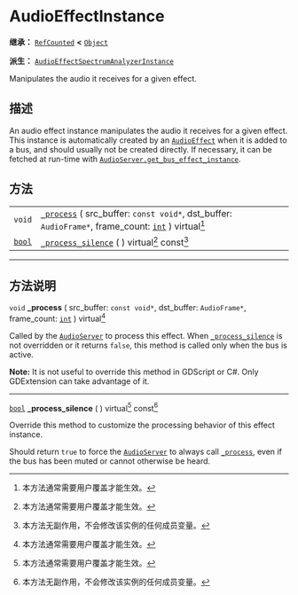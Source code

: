 <!-- ⚠ 请勿编辑本文件 ⚠ -->
<!-- 本文档使用脚本从 WeDot 引擎源码仓库生成。 -->
<!-- 生成脚本：https://github.com/WeDot-Engine/WeDot/tree/master/doc/tools/make_md.py； -->
<!-- 原文件：https://github.com/WeDot-Engine/WeDot/tree/master/doc/classes/AudioEffectInstance.xml。 -->

<div id="_class_audioeffectinstance"></div>

# AudioEffectInstance

**继承：** [`RefCounted`](class_refcounted.md) **<** [`Object`](class_object.md)

**派生：** [`AudioEffectSpectrumAnalyzerInstance`](class_audioeffectspectrumanalyzerinstance.md)

Manipulates the audio it receives for a given effect.

## 描述

An audio effect instance manipulates the audio it receives for a given effect. This instance is automatically created by an [`AudioEffect`](class_audioeffect.md) when it is added to a bus, and should usually not be created directly. If necessary, it can be fetched at run-time with [`AudioServer.get_bus_effect_instance`](class_audioserver.md#class_audioserver_method_get_bus_effect_instance).

## 方法

|||
|:-:|:--|
| `void`                  | [`_process`](class_audioeffectinstance.md#class_audioeffectinstance_private_method__process) ( src_buffer: `const void*`, dst_buffer: `AudioFrame*`, frame_count: [`int`](class_int.md) ) virtual[^virtual] |
| [`bool`](class_bool.md) | [`_process_silence`](class_audioeffectinstance.md#class_audioeffectinstance_private_method__process_silence) ( ) virtual[^virtual] const[^const]                                                            |

<!-- rst-class:: classref-section-separator -->

---

## 方法说明

<div id="_class_audioeffectinstance_private_method__process"></div>

`void` **_process** ( src_buffer: `const void*`, dst_buffer: `AudioFrame*`, frame_count: [`int`](class_int.md) ) virtual[^virtual]<div id="class_audioeffectinstance_private_method__process"></div>

Called by the [`AudioServer`](class_audioserver.md) to process this effect. When [`_process_silence`](class_audioeffectinstance.md#class_audioeffectinstance_private_method__process_silence) is not overridden or it returns `false`, this method is called only when the bus is active.

 **Note:** It is not useful to override this method in GDScript or C#. Only GDExtension can take advantage of it.

<!-- rst-class:: classref-item-separator -->

---

<div id="_class_audioeffectinstance_private_method__process_silence"></div>

[`bool`](class_bool.md) **_process_silence** ( ) virtual[^virtual] const[^const]<div id="class_audioeffectinstance_private_method__process_silence"></div>

Override this method to customize the processing behavior of this effect instance.

Should return `true` to force the [`AudioServer`](class_audioserver.md) to always call [`_process`](class_audioeffectinstance.md#class_audioeffectinstance_private_method__process), even if the bus has been muted or cannot otherwise be heard.

[^virtual]: 本方法通常需要用户覆盖才能生效。
[^const]: 本方法无副作用，不会修改该实例的任何成员变量。
[^vararg]: 本方法除了能接受在此处描述的参数外，还能够继续接受任意数量的参数。
[^constructor]: 本方法用于构造某个类型。
[^static]: 调用本方法无需实例，可直接使用类名进行调用。
[^operator]: 本方法描述的是使用本类型作为左操作数的有效运算符。
[^bitfield]: 这个值是由下列位标志构成位掩码的整数。
[^void]: 无返回值。
